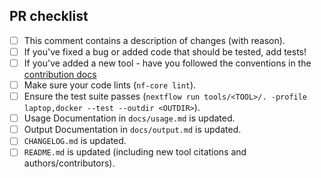 <!--
# nf-wrap/main pull request

Many thanks for contributing to nf-wrap/main!

Please fill in the appropriate checklist below (delete whatever is not relevant).
These are the most common things requested on pull requests (PRs).

Remember that PRs should be made against the dev branch, unless you're preparing a release.

Learn more about contributing: [CONTRIBUTING.md](https://github.com/nf-wrap/main/tree/master/.github/CONTRIBUTING.md)
-->

## PR checklist

- [ ] This comment contains a description of changes (with reason).
- [ ] If you've fixed a bug or added code that should be tested, add tests!
- [ ] If you've added a new tool - have you followed the conventions in the [contribution docs](https://github.com/nf-wrap/main/tree/master/.github/CONTRIBUTING.md)
- [ ] Make sure your code lints (`nf-core lint`).
- [ ] Ensure the test suite passes (`nextflow run tools/<TOOL>/. -profile laptop,docker --test --outdir <OUTDIR>`).
- [ ] Usage Documentation in `docs/usage.md` is updated.
- [ ] Output Documentation in `docs/output.md` is updated.
- [ ] `CHANGELOG.md` is updated.
- [ ] `README.md` is updated (including new tool citations and authors/contributors).
